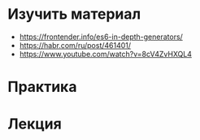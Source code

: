 # Изучить материал

* https://frontender.info/es6-in-depth-generators/
* https://habr.com/ru/post/461401/
* https://www.youtube.com/watch?v=8cV4ZvHXQL4

# Практика 

# Лекция
